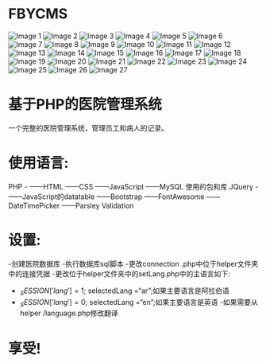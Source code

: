 # FBYCMS

![Image 1](https://github.com/Bobolovewill/FBYCMS/images/1.png)
![Image 2](https://github.com/Bobolovewill/FBYCMS/images/2.png)
![Image 3](https://github.com/Bobolovewill/FBYCMS/images/3.png)
![Image 4](https://github.com/Bobolovewill/FBYCMS/images/4.png)
![Image 5](https://github.com/Bobolovewill/FBYCMS/images/5.png)
![Image 6](https://github.com/Bobolovewill/FBYCMS/images/6.png)
![Image 7](https://github.com/Bobolovewill/FBYCMS/images/7.png)
![Image 8](https://github.com/Bobolovewill/FBYCMS/images/8.png)
![Image 9](https://github.com/Bobolovewill/FBYCMS/images/9.png)
![Image 10](https://github.com/Bobolovewill/FBYCMS/images/10.png)
![Image 11](https://github.com/Bobolovewill/FBYCMS/images/11.png)
![Image 12](https://github.com/Bobolovewill/FBYCMS/images/12.png)
![Image 13](https://github.com/Bobolovewill/FBYCMS/images/13.png)
![Image 14](https://github.com/Bobolovewill/FBYCMS/images/14.png)
![Image 15](https://github.com/Bobolovewill/FBYCMS/images/15.png)
![Image 16](https://github.com/Bobolovewill/FBYCMS/images/16.png)
![Image 17](https://github.com/Bobolovewill/FBYCMS/images/17.png)
![Image 18](https://github.com/Bobolovewill/FBYCMS/images/18.png)
![Image 19](https://github.com/Bobolovewill/FBYCMS/images/19.png)
![Image 20](https://github.com/Bobolovewill/FBYCMS/images/20.png)
![Image 21](https://github.com/Bobolovewill/FBYCMS/images/21.png)
![Image 22](https://github.com/Bobolovewill/FBYCMS/images/22.png)
![Image 23](https://github.com/Bobolovewill/FBYCMS/images/23.png)
![Image 24](https://github.com/Bobolovewill/FBYCMS/images/24.png)
![Image 25](https://github.com/Bobolovewill/FBYCMS/images/25.png)
![Image 26](https://github.com/Bobolovewill/FBYCMS/images/26.png)
![Image 27](https://github.com/Bobolovewill/FBYCMS/images/27.png)

# 基于PHP的医院管理系统
一个完整的医院管理系统，管理员工和病人的记录。
# 使用语言:
PHP -
——HTML
——CSS
——JavaScript
——MySQL
使用的包和库
JQuery -
——JavaScript的datatable
——Bootstrap
——FontAwesome
——DateTimePicker
——Parsley Validation
# 设置:
-创建医院数据库
-执行数据库sql脚本
-更改connection .php中位于helper文件夹中的连接凭据
-更改位于helper文件夹中的setLang.php中的主语言如下:
- $_SESSION['lang'] = 1;$ selectedLang =“ar”;如果主要语言是阿拉伯语
- $_SESSION['lang'] = 0;$ selectedLang =“en”;如果主要语言是英语
-如果需要从helper /language.php修改翻译
# 享受!
